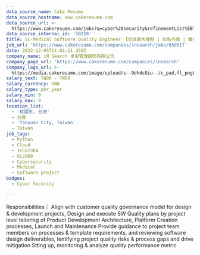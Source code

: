```yaml
---
data_source_name: Cake Resume
data_source_hostname: www.cakeresume.com
data_source_url: >-
  https://www.cakeresume.com/jobs?q=cyber%20security&refinementList%5Blang_name%5D%5B0%5D=English&refinementList%5Bsalary_type%5D=per_year&range%5Bsalary_range%5D%5Bmin%5D=1000000
data_source_internal_id: '50218'
title: SL-Medical Software Quality Engineer 【全球最大據點 | 知名外商 | 醫療龍頭】
job_url: 'https://www.cakeresume.com/companies/insearch/jobs/65d51f'
date: 2022-12-05T11:01:11.359Z
company_name: iN Search 卓恩管理顧問有限公司
company_page_url: 'https://www.cakeresume.com/companies/insearch'
company_logo_url: >-
  https://media.cakeresume.com/image/upload/s--9dhdcOiu--/c_pad,fl_png8,h_200,w_200/v1610522688/ppnzb1veba43cha2rznf.png
salary_text: TWD0 - TWD0
salary_currency: TWD
salary_type: per_year
salary_min: 0
salary_max: 0
location_list:
  - '桃園市, 台灣'
  - 台灣
  - 'Taoyuan City, Taiwan'
  - Taiwan
job_tags:
  - Python
  - Cloud
  - IEC62304
  - UL2900
  - Cybersecurity
  - Medical
  - Software project
badges:
  - Cyber Security

---
```


Responsibilities｜ Align with customer quality governance model for design & development projects, Design and execute SW Quality plans by project level tailoring of Product Development Architecture, Platform Creation processes, Launch and Maintenance Provide guidance to project team members on processes & template requirements, and reviewing software design deliverables, Ientifying project quality risks & process gaps and drive mitigation Stting up, monitoring & analyze quality performance metric
